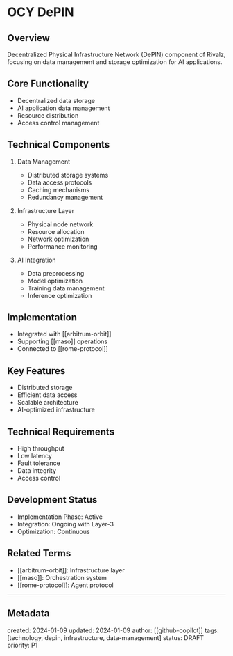 # OCY DePIN

## Overview
Decentralized Physical Infrastructure Network (DePIN) component of Rivalz, focusing on data management and storage optimization for AI applications.

## Core Functionality
- Decentralized data storage
- AI application data management
- Resource distribution
- Access control management

## Technical Components
1. Data Management
   - Distributed storage systems
   - Data access protocols
   - Caching mechanisms
   - Redundancy management

2. Infrastructure Layer
   - Physical node network
   - Resource allocation
   - Network optimization
   - Performance monitoring

3. AI Integration
   - Data preprocessing
   - Model optimization
   - Training data management
   - Inference optimization

## Implementation
- Integrated with [[arbitrum-orbit]]
- Supporting [[maso]] operations
- Connected to [[rome-protocol]]

## Key Features
- Distributed storage
- Efficient data access
- Scalable architecture
- AI-optimized infrastructure

## Technical Requirements
- High throughput
- Low latency
- Fault tolerance
- Data integrity
- Access control

## Development Status
- Implementation Phase: Active
- Integration: Ongoing with Layer-3
- Optimization: Continuous

## Related Terms
- [[arbitrum-orbit]]: Infrastructure layer
- [[maso]]: Orchestration system
- [[rome-protocol]]: Agent protocol

---
## Metadata
created: 2024-01-09
updated: 2024-01-09
author: [[github-copilot]]
tags: [technology, depin, infrastructure, data-management]
status: DRAFT
priority: P1